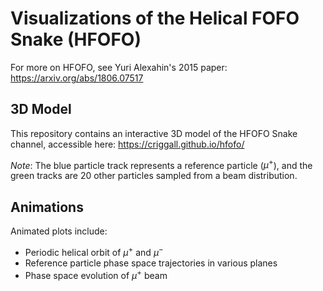 # Visualizations of the Helical FOFO Snake (HFOFO)

For more on HFOFO, see Yuri Alexahin's 2015 paper: https://arxiv.org/abs/1806.07517

## 3D Model

This repository contains an interactive 3D model of the HFOFO Snake channel, accessible here: https://criggall.github.io/hfofo/


_Note_: The blue particle track represents a reference particle ($\mu^+$), and the green tracks are 20 other particles sampled from a beam distribution.


## Animations

Animated plots include:
- Periodic helical orbit of $\mu^+$ and $\mu^-$
- Reference particle phase space trajectories in various planes
- Phase space evolution of $\mu^+$ beam
